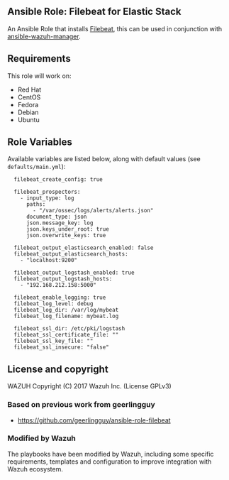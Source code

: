 Ansible Role: Filebeat for Elastic Stack
------------------------------------

An Ansible Role that installs [Filebeat](https://www.elastic.co/products/beats/filebeat), this can be used in conjunction with [ansible-wazuh-manager](https://github.com/wazuh/wazuh-ansible/ansible-wazuh-server).

Requirements
------------

This role will work on:
 * Red Hat
 * CentOS
 * Fedora
 * Debian
 * Ubuntu

Role Variables
--------------

Available variables are listed below, along with default values (see `defaults/main.yml`):

```
  filebeat_create_config: true

  filebeat_prospectors:
    - input_type: log
      paths:
        - "/var/ossec/logs/alerts/alerts.json"
      document_type: json
      json.message_key: log
      json.keys_under_root: true
      json.overwrite_keys: true

  filebeat_output_elasticsearch_enabled: false
  filebeat_output_elasticsearch_hosts:
    - "localhost:9200"

  filebeat_output_logstash_enabled: true
  filebeat_output_logstash_hosts:
    - "192.168.212.158:5000"

  filebeat_enable_logging: true
  filebeat_log_level: debug
  filebeat_log_dir: /var/log/mybeat
  filebeat_log_filename: mybeat.log

  filebeat_ssl_dir: /etc/pki/logstash
  filebeat_ssl_certificate_file: ""
  filebeat_ssl_key_file: ""
  filebeat_ssl_insecure: "false"
```

License and copyright
---------------------

WAZUH Copyright (C) 2017 Wazuh Inc. (License GPLv3)

### Based on previous work from geerlingguy

 - https://github.com/geerlingguy/ansible-role-filebeat

### Modified by Wazuh

The playbooks have been modified by Wazuh, including some specific requirements, templates and configuration to improve integration with Wazuh ecosystem.
